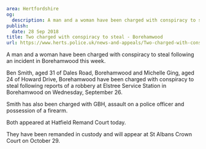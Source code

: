 ```yaml
area: Hertfordshire
og:
  description: A man and a woman have been charged with conspiracy to steal following an incident in Borehamwood this week.
publish:
  date: 28 Sep 2018
title: Two charged with conspiracy to steal - Borehamwood
url: https://www.herts.police.uk/news-and-appeals/Two-charged-with-conspiracy-to-steal-Borehamwood-1845
```

A man and a woman have been charged with conspiracy to steal following an incident in Borehamwood this week.

Ben Smith, aged 31 of Dales Road, Borehamwood and Michelle Ging, aged 24 of Howard Drive, Borehamwood have been charged with conspiracy to steal following reports of a robbery at Elstree Service Station in Borehamwood on Wednesday, September 26.

Smith has also been charged with GBH, assault on a police officer and possession of a firearm.

Both appeared at Hatfield Remand Court today.

They have been remanded in custody and will appear at St Albans Crown Court on October 29.
